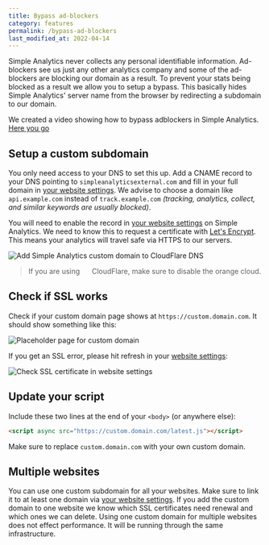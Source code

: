 ```yaml
---
title: Bypass ad-blockers
category: features
permalink: /bypass-ad-blockers
last_modified_at: 2022-04-14
---
```


Simple Analytics never collects any personal identifiable information. Ad-blockers see us just any other analytics company and some of the ad-blockers are blocking our domain as a result. To prevent your stats being blocked as a result we allow you to setup a bypass. This basically hides Simple Analytics' server name from the browser by redirecting a subdomain to our domain.

We created a video showing how to bypass adblockers in Simple Analytics. [Here you go](https://www.youtube.com/watch?v=C8pVceioNi0)

## Setup a custom subdomain

You only need access to your DNS to set this up. Add a CNAME record to your DNS pointing to `simpleanalyticsexternal.com` and fill in your full domain in [your website settings](https://simpleanalytics.com/select-website/settings#bypass-ad-blockers). We advise to choose a domain like `api.example.com` instead of `track.example.com` _(tracking, analytics, collect, and similar keywords are usually blocked)_.

You will need to enable the record in [your website settings](https://simpleanalytics.com/select-website/settings#bypass-ad-blockers) on Simple Analytics. We need to know this to request a certificate with <a href="https://letsencrypt.org/" target="_blank">Let's Encrypt</a>. This means your analytics will travel safe via HTTPS to our servers.

<img class="border" src="/images/cloudflare-dns-custom-domain.png" alt="Add Simple Analytics custom domain to CloudFlare DNS">

> If you are using <img src="https://cdn.simpleanalytics.com/images/cloudflare-icon.png" style="height: 10px; margin: 0 3px;" alt=""> CloudFlare, make sure to disable the orange cloud.

## Check if SSL works

Check if your custom domain page shows at `https://custom.domain.com`. It should show something like this:

<img class="border" src="https://assets.simpleanalytics.com/docs/custom-domain/custom-domain-page.png" alt="Placeholder page for custom domain">

If you get an SSL error, please hit refresh in your [website settings](https://simpleanalytics.com/select-website/settings#bypass-ad-blockers):

<img class="border" src="https://assets.simpleanalytics.com/docs/custom-domain/check-ssl-certificate.png" alt="Check SSL certificate in website settings">

## Update your script

Include these two lines at the end of your `<body>` (or anywhere else):

<!-- prettier-ignore -->
```html
<script async src="https://custom.domain.com/latest.js"></script>
```

Make sure to replace `custom.domain.com` with your own custom domain.

## Multiple websites

You can use one custom subdomain for all your websites. Make sure to link it to at least one domain via [your website settings](https://simpleanalytics.com/select-website/settings#bypass-ad-blockers). If you add the custom domain to one website we know which SSL certificates need renewal and which ones we can delete. Using one custom domain for multiple websites does not effect performance. It will be running through the same infrastructure.

